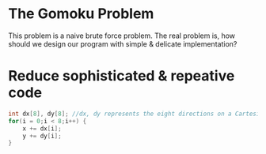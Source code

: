 # The Gomoku Problem
This problem is a naive brute force problem. The real problem is, how should we design our program with simple & delicate implementation?

# Reduce sophisticated & repeative code
```C
int dx[8], dy[8]; //dx, dy represents the eight directions on a Cartesian coordinate.
for(i = 0;i < 8;i++) {
    x += dx[i];
    y += dy[i];
}
```
